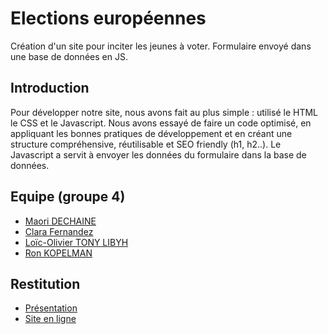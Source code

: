 # Elections européennes
Création d'un site pour inciter les jeunes à voter. Formulaire envoyé dans une base de données en JS.

## Introduction
Pour développer notre site, nous avons fait au plus simple : utilisé le HTML le CSS et le Javascript. Nous avons essayé de faire un code optimisé, en appliquant les bonnes pratiques de développement et en créant une structure compréhensive, réutilisable et SEO friendly (h1, h2..). Le Javascript a servit à envoyer les données du formulaire dans la base de données.


## Equipe (groupe 4)

- [Maori DECHAINE](https://www.linkedin.com/in/maori-dechaine/)
- [Clara Fernandez](https://www.linkedin.com/in/clara-fernandez-niebla-121188141/)
- [Loïc-Olivier TONY LIBYH](https://www.linkedin.com/in/lo%C3%AFc-olivier-tl/)
- [Ron KOPELMAN](https://www.linkedin.com/in/ron-kopelman-ab28254b/)

## Restitution

- [Présentation](https://docs.google.com/presentation/d/1T2myhG1MaFxzJ8dDQ5pmVshu403FjgJ-ZSIPKIfhw8Y/edit?usp=sharing)
- [Site en ligne](http://europeennes.maorid.com/)
